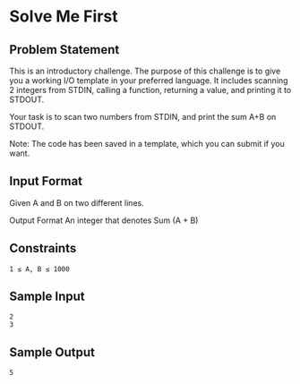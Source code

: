 # Solve Me First

## Problem Statement

This is an introductory challenge. The purpose of this challenge is to give you a working I/O template in your preferred language. It includes scanning 2 integers from STDIN, calling a function, returning a value, and printing it to STDOUT.

Your task is to scan two numbers from STDIN, and print the sum A+B on STDOUT.

Note: The code has been saved in a template, which you can submit if you want.

## Input Format
Given A and B on two different lines.

Output Format
An integer that denotes Sum (A + B)

## Constraints
```
1 ≤ A, B ≤ 1000
```
## Sample Input
```
2
3
```
## Sample Output
```
5
```
